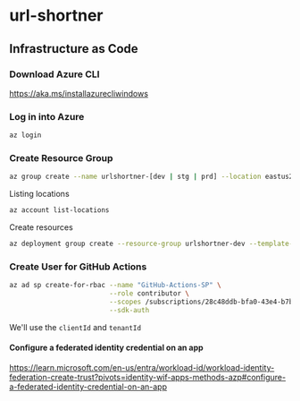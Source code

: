 # url-shortner

## Infrastructure as Code

### Download Azure CLI

https://aka.ms/installazurecliwindows

### Log in into Azure

```bash
az login
```

### Create Resource Group

```bash
az group create --name urlshortner-[dev | stg | prd] --location eastus2
```

Listing locations

```bash
az account list-locations
```

Create resources

```bash
az deployment group create --resource-group urlshortner-dev --template-file .\infrastructure\main.bicep
```


### Create User for GitHub Actions

```bash
az ad sp create-for-rbac --name "GitHub-Actions-SP" \
                         --role contributor \
                         --scopes /subscriptions/28c48ddb-bfa0-43e4-b7b4-ed7de0f35be3 \
                         --sdk-auth
```

We'll use the `clientId` and `tenantId`

#### Configure a federated identity credential on an app

https://learn.microsoft.com/en-us/entra/workload-id/workload-identity-federation-create-trust?pivots=identity-wif-apps-methods-azp#configure-a-federated-identity-credential-on-an-app